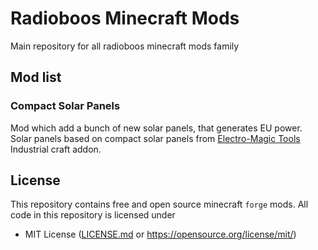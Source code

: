 # Radioboos Minecraft Mods
Main repository for all radioboos minecraft mods family

## Mod list

### Compact Solar Panels
Mod which add a bunch of new solar panels, that generates EU power. Solar panels based on compact solar panels from [Electro-Magic Tools](https://www.curseforge.com/minecraft/mc-mods/electro-magic-tools) Industrial craft addon.

## License
This repository contains free and open source minecraft `forge` mods. All code in this repository is licensed under
- MIT License ([LICENSE.md](https://github.com/Maksasj/RadioboosMinecraftMods/blob/master/LICENSE.md) or https://opensource.org/license/mit/)